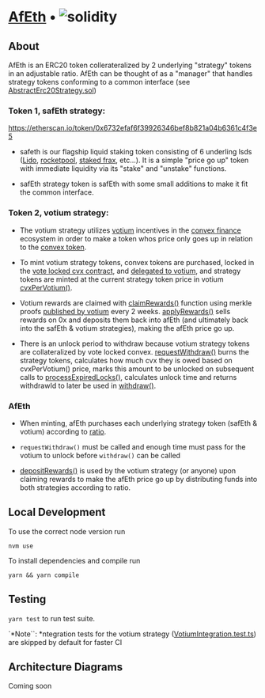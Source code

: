 # [AfEth](https://www.asymmetry.finance/) • ![solidity](https://img.shields.io/badge/solidity-0.8.19-lightgrey)

## About

AfEth is an ERC20 token collerateralized by 2 underlying "strategy" tokens in an adjustable ratio. AfEth can be thought of as a "manager" that handles strategy tokens conforming to a common interface (see [AbstractErc20Strategy.sol](https://github.com/asymmetryfinance/afeth/blob/main/contracts/strategies/AbstractErc20Strategy.sol))

### Token 1, safEth strategy:

https://etherscan.io/token/0x6732efaf6f39926346bef8b821a04b6361c4f3e5

- safeth is our flagship liquid staking token consisting of 6 underling lsds ([Lido](https://lido.fi/), [rocketpool](https://rocketpool.net/), [staked frax](https://docs.frax.finance/frax-ether/overview), etc...). It is a simple "price go up" token with immediate liquidity via its "stake" and "unstake" functions. 

- safEth strategy token is safEth with some small additions to make it fit the common interface.

### Token 2, votium strategy:

- The votium strategy utilizes [votium](https://votium.app/) incentives in the [convex finance](https://www.convexfinance.com/) ecosystem in order to make a token whos price only goes up in relation to the [convex token](https://etherscan.io/token/0x4e3fbd56cd56c3e72c1403e103b45db9da5b9d2b).

- To mint votium strategy tokens, convex tokens are purchased, locked in the [vote locked cvx contract](https://etherscan.io/address/0x72a19342e8F1838460eBFCCEf09F6585e32db86E), and [delegated to votium](https://docs.votium.app/explainers/voter-manual), and strategy tokens are minted at the current strategy token price in votium  [cvxPerVotium()](https://github.com/asymmetryfinance/afeth/blob/main/contracts/strategies/votiumErc20/VotiumErc20StrategyCore.sol#L145C14-L145C26).

- Votium rewards are claimed with [claimRewards()](https://github.com/asymmetryfinance/afeth/blob/main/contracts/strategies/votiumErc20/VotiumErc20StrategyCore.sol#L192) function using merkle proofs [published by votium](https://github.com/oo-00/Votium/tree/main/merkle) every 2 weeks. [applyRewards()](https://github.com/asymmetryfinance/afeth/blob/main/contracts/strategies/votiumErc20/VotiumErc20StrategyCore.sol#L272) sells rewards on 0x and deposits them back into afEth (and ultimately back into the safEth & votium strategies), making the afEth price go up.

- There is an unlock period to withdraw because votium strategy tokens are collateralized by vote locked convex. [requestWithdraw()](https://github.com/asymmetryfinance/afeth/blob/main/contracts/strategies/votiumErc20/VotiumErc20Strategy.sol#L54) burns the strategy tokens, calculates how much cvx they is owed based on cvxPerVotium() price, marks this amount to be unlocked on subsequent calls to [processExpiredLocks()](https://github.com/asymmetryfinance/afeth/blob/main/contracts/strategies/votiumErc20/VotiumErc20Strategy.sol#L145C39-L145C48), calculates unlock time and returns withdrawId to later be used in [withdraw()](https://github.com/asymmetryfinance/afeth/blob/main/contracts/strategies/votiumErc20/VotiumErc20Strategy.sol#L108).

### AfEth

- When minting, afEth purchases each underlying strategy token (safEth & votium) according to [ratio](https://github.com/asymmetryfinance/afeth/blob/main/contracts/AfEth.sol#L12).

- `requestWithdraw()` must be called and enough time must pass for the votium to unlock before `withdraw()` can be called

- [depositRewards()](https://github.com/asymmetryfinance/afeth/blob/main/contracts/AfEth.sol#L306C14-L306C23) is used by the votium strategy (or anyone) upon claiming rewards to make the afEth price go up by distributing funds into both strategies according to ratio.
## Local Development

To use the correct node version run

```
nvm use
```

To install dependencies and compile run

```
yarn && yarn compile
```

## Testing

`yarn test` to run test suite.

`*Note``: *ntegration tests for the votium strategy ([VotiumIntegration.test.ts](https://github.com/asymmetryfinance/afeth/blob/main/test/strategies/VotiumErc20/VotiumIntegration.test.ts)) are skipped by default for faster CI

## Architecture Diagrams

Coming soon